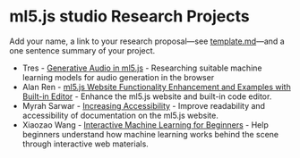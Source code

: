 # ml5.js studio Research Projects

Add your name, a link to your research proposal—see [template.md](template.md)—and a one sentence summary of your project.

- Tres - [Generative Audio in ml5.js](tres_proposal.md) - Researching suitable machine learning models for audio generation in the browser
- Alan Ren - [ml5.js Website Functionality Enhancement and Examples with Built-in Editor](alanren.md) - Enhance the ml5.js website and built-in code editor.
- Myrah Sarwar - [Increasing Accessibility](msarwar-proposal.md) - Improve readability and accessibility of documentation on the ml5.js website.
- Xiaozao Wang - [Interactive Machine Learning for Beginners](Xiaozao_Wang.md) - Help beginners understand how machine learning works behind the scene through interactive web materials.

